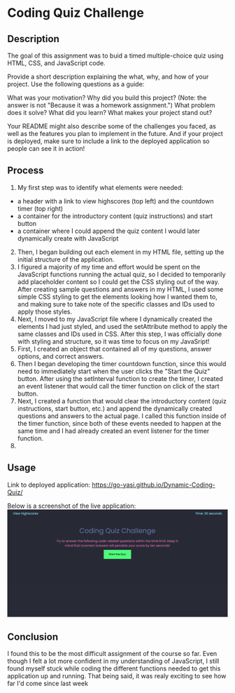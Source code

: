 # Coding Quiz Challenge

## Description
The goal of this assignment was to buid a timed multiple-choice quiz using HTML, CSS, and JavaScript code. 


Provide a short description explaining the what, why, and how of your project. Use the following questions as a guide:

What was your motivation?
Why did you build this project? (Note: the answer is not "Because it was a homework assignment.")
What problem does it solve?
What did you learn?
What makes your project stand out?

Your README might also describe some of the challenges you faced, as well as the features you plan to implement in the future. And if your project is deployed, make sure to include a link to the deployed application so people can see it in action!

## Process
1. My first step was to identify what elements were needed: 
- a header with a link to view highscores (top left) and the countdown timer (top right)
- a container for the introductory content (quiz instructions) and start button
- a container where I could append the quiz content I would later dynamically create with JavaScript
2. Then, I began building out each element in my HTML file, setting up the initial structure of the application. 
3. I figured a majority of my time and effort would be spent on the JavaScript functions running the actual quiz, so I decided to temporarily add placeholder content so I could get the CSS styling out of the way. After creating sample questions and answers in my HTML, I used some simple CSS styling to get the elements looking how I wanted them to, and making sure to take note of the specific classes and IDs used to apply those styles.
4. Next, I moved to my JavaScript file where I dynamically created the elements I had just styled, and used the setAttribute method to apply the same classes and IDs used in CSS. After this step, I was officially done with styling and structure, so it was time to focus on my JavaSript!
5. First, I created an object that contained all of my questions, answer options, and correct answers. 
5. Then I began developing the timer countdown function, since this would need to immediately start when the user clicks the "Start the Quiz" button. After using the setInterval function to create the timer, I created an event listener that would call the timer function on click of the start button. 
6. Next, I created a function that would clear the introductory content (quiz instructions, start button, etc.) and append the dynamically created questions and answers to the actual page. I called this function inside of the timer function, since both of these events needed to happen at the same time and I had already created an event listener for the timer function.
7. 





## Usage
Link to deployed application: https://go-yasi.github.io/Dynamic-Coding-Quiz/

Below is a screenshot of the live application: 
![Start page of an interactive coding quiz](./assets/images/screenshot.png)


## Conclusion
I found this to be the most difficult assignment of the course so far. Even though I felt a lot more confident in my understanding of JavaScript, I still found myself stuck while coding the different functions needed to get this application up and running. That being said, it was realy exciting to see how far I'd come since last week 
